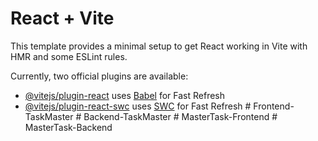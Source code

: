 # React + Vite

This template provides a minimal setup to get React working in Vite with HMR and some ESLint rules.

Currently, two official plugins are available:

- [@vitejs/plugin-react](https://github.com/vitejs/vite-plugin-react/blob/main/packages/plugin-react/README.md) uses [Babel](https://babeljs.io/) for Fast Refresh
- [@vitejs/plugin-react-swc](https://github.com/vitejs/vite-plugin-react-swc) uses [SWC](https://swc.rs/) for Fast Refresh
#   F r o n t e n d - T a s k M a s t e r  
 #   B a c k e n d - T a s k M a s t e r  
 #   M a s t e r T a s k - F r o n t e n d  
 #   M a s t e r T a s k - B a c k e n d  
 